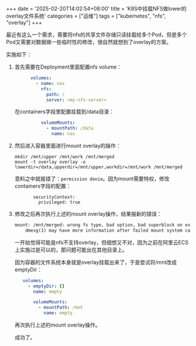 +++
date = '2025-02-20T14:02:54+08:00'
title = 'K8S中挂载NFS做lower的overlay文件系统'
categories = ["运维"]
tags = ["kubernetes", "nfs", "overlay"]
+++

最近有这么一个需求，需要将nfs的共享文件存储只读挂载给多个Pod，但是多个Pod又需要对数据做一些临时性的修改，很自然就想到了overlay的方案。

实施如下：

1. 首先需要在Deployment里面配置nfs volume：

   ```yaml
         volumes:
           - name: nas
             nfs:
               path: /
               server: <my-nfs-server>
   ```

   在containers字段里配置挂载到/data目录：

   ```yaml
             volumeMounts:
               - mountPath: /data
                 name: nas
   ```

2. 然后进入容器里面进行mount overlay的操作：

   ```shell
   mkdir /mnt/upper /mnt/work /mnt/merged
   mount -t overlay overlay -o lowerdir=/data,upperdir=/mnt/upper,workdir=/mnt/work /mnt/merged
   ```

   意料之中就报错了：`permission denie`。因为mount需要特权，修改containers字段的配置：

   ```shell
          securityContext:
            privileged: true
   ```

3. 修改之后再次执行上述的mount overlay操作，结果报新的错误：

   ```txt
   mount: /mnt/merged: wrong fs type, bad option, bad superblock on overlay, missing codepage or helper program, or other error.
       dmesg(1) may have more information after failed mount system call.
   ```

   一开始觉得可能是nfs不支持overlay，但细想又不对，因为之前在阿里云ECS上实施过是可以的，那问题可能出在其他目录上。

   因为容器的文件系统本身就是overlay挂载出来了，于是尝试将/mnt改成emptyDir：

   ```yaml
      volumes:
        - emptyDir: {}
          name: empty
   ```

   ```yaml
          volumeMounts:
            - mountPath: /mnt
              name: empty
   ```

   再次执行上述的mount overlay操作。

   成功了。
